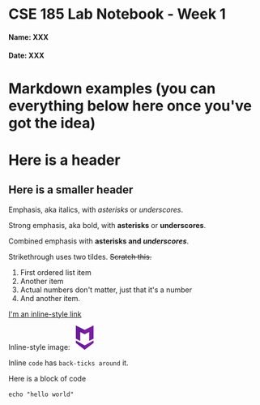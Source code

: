 # CSE 185 Lab Notebook - Week 1

#### Name: XXX
#### Date: XXX

# Markdown examples (you can everything below here once you've got the idea)

# Here is a header
## Here is a smaller header

Emphasis, aka italics, with *asterisks* or _underscores_.

Strong emphasis, aka bold, with **asterisks** or __underscores__.

Combined emphasis with **asterisks and _underscores_**.

Strikethrough uses two tildes. ~~Scratch this.~~

1. First ordered list item
2. Another item
1. Actual numbers don't matter, just that it's a number
4. And another item.

[I'm an inline-style link](https://www.google.com)


Inline-style image: 
![alt text](https://github.com/adam-p/markdown-here/raw/master/src/common/images/icon48.png "Logo Title Text 1")

Inline `code` has `back-ticks around` it.

Here is a block of code
```shell
echo "hello world"
```
